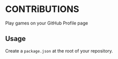 # CONTRiBUTIONS
Play games on your GitHub Profile page

## Usage
Create a `package.json` at the root of your repository.
